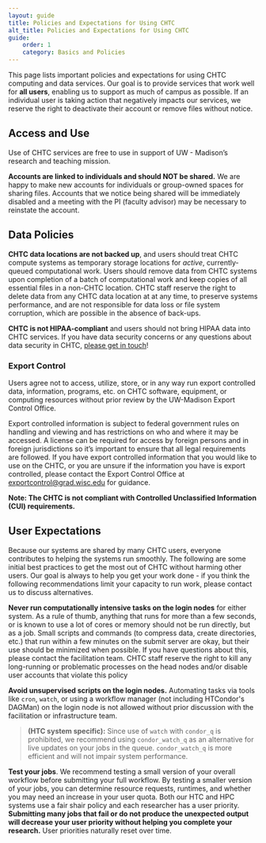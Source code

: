 ```yaml
---
layout: guide
title: Policies and Expectations for Using CHTC
alt_title: Policies and Expectations for Using CHTC
guide:
    order: 1
    category: Basics and Policies
---
```



This page lists important policies and expectations for using CHTC computing and 
data services. Our goal is to provide services that work well for **all users**, 
enabling us to support as much of campus as possible. If an individual user is taking 
action that negatively impacts our services, we reserve the right to 
deactivate their account or remove files without notice. 

## Access and Use

Use of CHTC services are free to use in support of UW - Madison’s research and 
teaching mission.

**Accounts are linked to individuals and should NOT be shared.** We are happy to make new
accounts for individuals or group-owned spaces for sharing files. Accounts that we 
notice being shared will be immediately disabled and a meeting with the PI 
(faculty advisor) may be necessary to reinstate the account.

## Data Policies

**CHTC data locations are not backed up**, and users should
treat CHTC compute systems as temporary storage locations for *active*,
currently-queued computational work. Users should remove data from CHTC
systems upon completion of a batch of computational work and keep copies of
all essential files in a non-CHTC location. CHTC staff reserve the right
to delete data from any CHTC data location at at any time, to preserve
systems performance, and are not responsible for data loss or file system
corruption, which are possible in the absence of back-ups.

**CHTC is not HIPAA-compliant** and users should not bring HIPAA data into 
CHTC services. If you have data security concerns or any questions about 
data security in CHTC, [please get in touch](https://chtc.cs.wisc.edu/uw-research-computing/get-help.html)! 

### Export Control

Users agree not to access, utilize, store, or in any way run export controlled data, information, 
programs, etc. on CHTC software, equipment, or computing resources without prior review by the 
UW-Madison Export Control Office.

Export controlled information is subject to federal government rules on handling and viewing and has 
restrictions on who and where it may be accessed. A license can be required for access by foreign 
persons and in foreign jurisdictions so it’s important to ensure that all legal requirements are 
followed.
If you have export controlled information that you would like to use on the CHTC, or you are unsure 
if the information you have is export controlled, please contact the Export Control Office at 
exportcontrol@grad.wisc.edu for guidance.

**Note: The CHTC is not compliant with Controlled Unclassified Information (CUI) requirements.**

## User Expectations

Because our systems are shared by many CHTC users, everyone contributes to 
helping the systems run smoothly. The following are some initial best practices 
to get the most out of CHTC without harming other users. Our goal 
is always to help you get your work done - if you think the following recommendations 
limit your capacity to run work, please contact us to discuss alternatives. 

**Never run computationally intensive tasks on the login nodes** for either 
system. As a rule of thumb, anything that runs for more than a few seconds, or 
is known to use a lot of cores or memory should not be run directly, but as a job. 
Small scripts and commands (to compress data, create directories,
etc.) that run within a few minutes on the submit server are okay,
but their use should be minimized when possible. If you have questions about this, 
please contact the facilitation team. CHTC staff reserve the right to kill any long-running or problematic processes on the 
head nodes and/or disable user accounts that violate this policy

**Avoid unsupervised scripts on the login nodes.** Automating tasks via tools like 
`cron`, `watch`, or using a workflow manager (not including HTCondor's DAGMan) on the login node is not allowed without prior 
discussion with the facilitation or infrastructure team. 

> **(HTC system specific):** Since use of `watch` with `condor_q` is prohibited, 
we recommend using `condor_watch_q` as an alternative for live updates on your jobs 
in the queue. `condor_watch_q` is more efficient and will not impair system performance. 

**Test your jobs**. We recommend testing a small version of your overall workflow 
before submitting your full workflow. By testing a smaller version of your jobs, 
you can determine resource requests, runtimes, and whether you may need an increase 
in your user quota. Both our HTC and HPC systems use a fair shair policy and each 
researcher has a user priority. **Submitting many jobs that fail or do not produce 
the unexpected output will decrease your user priority without helping you complete 
your research.**  User priorities naturally reset over time. 


